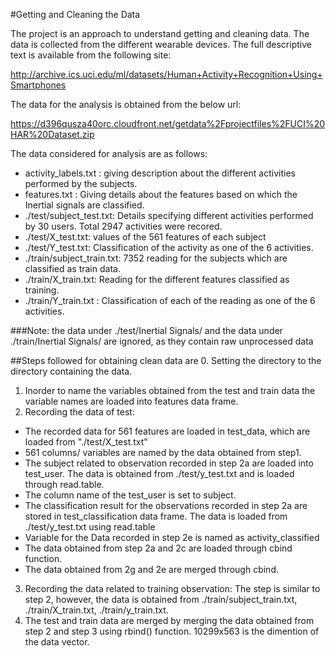 #Getting and Cleaning the Data

The project is an approach to understand getting and cleaning data. The data is collected from the different wearable devices. The full descriptive text is available from the following site: 

http://archive.ics.uci.edu/ml/datasets/Human+Activity+Recognition+Using+Smartphones

The data for the analysis is obtained from the below url: 

https://d396qusza40orc.cloudfront.net/getdata%2Fprojectfiles%2FUCI%20HAR%20Dataset.zip

The data considered for analysis are as follows: 
* activity_labels.txt : giving description about the different activities performed by the subjects.
* features.txt : Giving details about the features based on which the Inertial signals are classified. 
* ./test/subject_test.txt: Details specifying different activities performed by 30 users. Total 2947 activities were recored. 
* ./test/X_test.txt: values of the 561 features of each subject
* ./test/Y_test.txt: Classification of the activity as one of the 6 activities. 
* ./train/subject_train.txt: 7352 reading for the subjects which are classified as train data. 
* ./train/X_train.txt: Reading for the different features classified as training.
* ./train/Y_train.txt : Classification of each of the reading as one of the 6 activities. 

###Note: the data under ./test/Inertial Signals/ and the data under ./train/Inertial Signals/ are ignored, as they contain raw unprocessed data

##Steps followed for obtaining clean data are
0. Setting the directory to the directory containing the data.
1. Inorder to name the variables obtained from the test and train data the variable names are loaded into features data frame.
2. Recording the data of test:
  * The recorded  data for 561 features are loaded in test_data, which are loaded from "./test/X_test.txt"
  * 561 columns/ variables are named by the data obtained from step1. 
  * The subject related to observation recorded in step 2a are loaded into test_user. The data is obtained from 
  ./test/y_test.txt and is loaded through read.table. 
  * The column name of the test_user is set to subject. 
  * The classification result for the observations recorded in step 2a are stored in test_classification data frame. The data is loaded from ./test/y_test.txt  using read.table
  * Variable for the Data recorded in step 2e is named as activity_classified
  * The data obtained from step 2a and 2c are loaded through cbind function. 
  * The data obtained from 2g and 2e are merged through cbind. 
3. Recording the data related to training observation: The step is similar to step 2, however, the data is obtained from  ./train/subject_train.txt, ./train/X_train.txt, ./train/y_train.txt.
4. The test and train data are merged by merging the data obtained from step 2 and step 3 using rbind() function. 10299x563 is the dimention of the data vector. 

